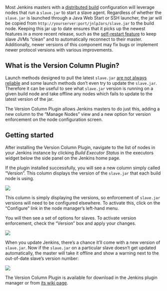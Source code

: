 Most Jenkins masters with a [distributed build](https://wiki.jenkins-ci.org/display/JENKINS/Distributed+builds) configuration will leverage nodes that run a `slave.jar` to start a slave agent. Regardless of whether the `slave.jar` is launched through a Java Web Start or SSH launcher, the jar will be copied from `http://yourserver:port/jnlpJars/slave.jar` to the build node. Keeping this jar up to date ensures that it picks up the newest features in a more recent release, such as the [self-restart feature](http://jenkins-ci.org/content/your-java-web-start-slaves-will-be-always-clean) to keep slave JVMs “clean” and to automatically reconnect to their master. Additionally, newer versions of this component may fix bugs or implement newer protocol versions with various improvements.

## What is the Version Column Plugin?

Launch methods designed to pull the latest `slave.jar` [are not always reliable](https://issues.jenkins-ci.org/browse/JENKINS-16490) and some launch methods don’t even try to update the `slave.jar`. Therefore it can be useful to see what `slave.jar` version is running on a given build node and take offline any nodes which fails to update to the latest version of the jar.

The Version Column Plugin allows Jenkins masters to do just this, adding a new column to the “Manage Nodes” view and a new option for version enforcement on the node configuration screen.

## Getting started

After installing the Version Column Plugin, navigate to the list of nodes in your Jenkins instance by clicking _Build Executor Status_ in the executors widget below the side panel on the Jenkins home page.

If the plugin installed successfully, you will see a new column simply called “Version”. This column displays the version of the `slave.jar` that each build node is using.

![](/sites/default/files/images/versioncolumn-plugin-screenshot-1-2.png)

This column is simply displaying the versions, so enforcement of `slave.jar` versions will need to be configured elsewhere. To activate this, click on the “Configure” link in the node manager’s left-hand menu.

You will then see a set of options for slaves. To activate version enforcement, check the “Version” box and apply your changes.

![](/sites/default/files/images/versioncolumn-plugin-screenshot-2.png)

When you update Jenkins, there’s a chance it’ll come with a new version of `slave.jar`. Now if the `slave.jar` on a particular slave doesn’t get updated automatically, the master will take it offline and show a warning next to the out-of-date slave’s version number:

![](/sites/default/files/images/versioncolumn-plugin-screenshot-3.png)

The Version Column Plugin is available for download in the Jenkins plugin manager or from [its wiki page](https://wiki.jenkins-ci.org/display/JENKINS/VersionColumn+Plugin).
